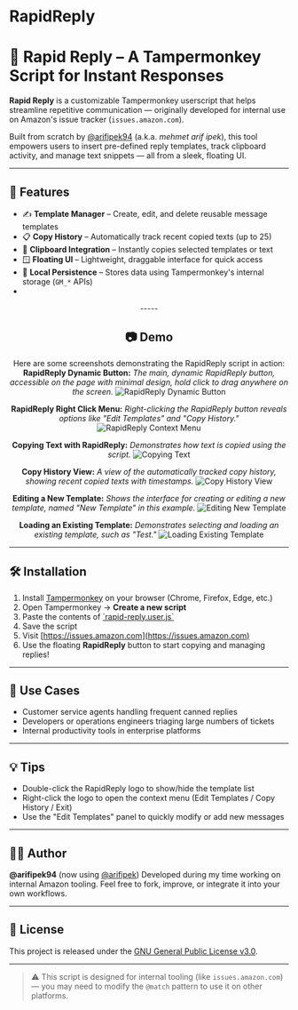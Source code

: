 # RapidReply

# 🚀 Rapid Reply – A Tampermonkey Script for Instant Responses

**Rapid Reply** is a customizable Tampermonkey userscript that helps streamline repetitive communication — originally developed for internal use on Amazon's issue tracker (`issues.amazon.com`).

Built from scratch by [@arifipek94](https://github.com/arifipek94) (a.k.a. *mehmet arif ipek*), this tool empowers users to insert pre-defined reply templates, track clipboard activity, and manage text snippets — all from a sleek, floating UI.

-----

## 🔧 Features

  - ✍️ **Template Manager** – Create, edit, and delete reusable message templates
  - 📋 **Copy History** – Automatically track recent copied texts (up to 25)
  - 📎 **Clipboard Integration** – Instantly copies selected templates or text
  - 🪟 **Floating UI** – Lightweight, draggable interface for quick access
  - 🧠 **Local Persistence** – Stores data using Tampermonkey's internal storage (`GM_*` APIs)
  - 
<div align="center">
-----

## 📷 Demo

Here are some screenshots demonstrating the RapidReply script in action:
**RapidReply Dynamic Button:**
*The main, dynamic RapidReply button, accessible on the page with minimal design, hold click to drag anywhere on the screen.*
![RapidReply Dynamic Button](https://raw.githubusercontent.com/arifipek94/RapidReply/refs/heads/main/Screenshot%202025-06-20%20184642.png)
    
**RapidReply Right Click Menu:**
*Right-clicking the RapidReply button reveals options like "Edit Templates" and "Copy History."*
![RapidReply Context Menu](https://raw.githubusercontent.com/arifipek94/RapidReply/refs/heads/main/Screenshot%202025-06-20%20184722.png)
   
**Copying Text with RapidReply:**
*Demonstrates how text is copied using the script.*
![Copying Text](https://raw.githubusercontent.com/arifipek94/RapidReply/refs/heads/main/Screenshot%202025-06-20%20192235.png)
   
**Copy History View:**
*A view of the automatically tracked copy history, showing recent copied texts with timestamps.*
![Copy History View](https://raw.githubusercontent.com/arifipek94/RapidReply/refs/heads/main/Screenshot%202025-06-20%20192303.png)
   
**Editing a New Template:**
*Shows the interface for creating or editing a new template, named "New Template" in this example.*
![Editing New Template](https://raw.githubusercontent.com/arifipek94/RapidReply/refs/heads/main/Screenshot%202025-06-20%20192327.png)
   
**Loading an Existing Template:**
*Demonstrates selecting and loading an existing template, such as "Test."*
![Loading Existing Template](https://raw.githubusercontent.com/arifipek94/RapidReply/refs/heads/main/Screenshot%202025-06-20%20192347.png)
   
-----
</div>

## 🛠 Installation

1.  Install [Tampermonkey](https://www.tampermonkey.net/) on your browser (Chrome, Firefox, Edge, etc.)
2.  Open Tampermonkey → **Create a new script**
3.  Paste the contents of [\`rapid-reply.user.js`](https://www.google.com/search?q=./rapid-reply.user.js)
4.  Save the script
5.  Visit [https://issues.amazon.com](https://issues.amazon.com)
6.  Use the floating **RapidReply** button to start copying and managing replies\!

-----

## 🧩 Use Cases

  - Customer service agents handling frequent canned replies
  - Developers or operations engineers triaging large numbers of tickets
  - Internal productivity tools in enterprise platforms

-----

## 💡 Tips

  - Double-click the RapidReply logo to show/hide the template list
  - Right-click the logo to open the context menu (Edit Templates / Copy History / Exit)
  - Use the "Edit Templates" panel to quickly modify or add new messages

-----

## 👨‍💻 Author

**@arifipek94** (now using [@arifipek](https://github.com/arifipek94))
Developed during my time working on internal Amazon tooling.
Feel free to fork, improve, or integrate it into your own workflows.

-----

## 📝 License

This project is released under the [GNU General Public License v3.0](LICENSE).

-----

> ⚠️ This script is designed for internal tooling (like `issues.amazon.com`) — you may need to modify the `@match` pattern to use it on other platforms.

